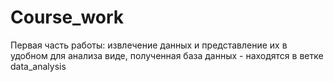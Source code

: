 # Course_work<br>
Первая часть работы: извлечение данных и представление их в удобном для анализа виде, полученная база данных - находятся в ветке data_analysis<br>

